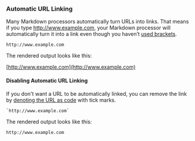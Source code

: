### Automatic URL Linking

Many Markdown processors automatically turn URLs into links. That means if you type http://www.example.com, your Markdown processor will automatically turn it into a link even though you haven’t [used brackets](#links).

```
http://www.example.com
```

The rendered output looks like this:

[http://www.example.com](http://www.example.com)

#### Disabling Automatic URL Linking

If you don't want a URL to be automatically linked, you can remove the link by [denoting the URL as code](#code-1) with tick marks.

```
`http://www.example.com`
```

The rendered output looks like this:

`http://www.example.com`
